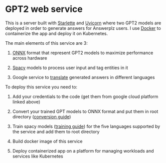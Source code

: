 # GPT2 web service

This is a server built with [Starlette](https://www.starlette.io/ "Starlette") and [Uvicorn](https://www.uvicorn.org/ "Uvicorn") where two GPT2 models are deployed in order to generate answers for Answerplz users.
I use [Docker](https://www.docker.com/ "Docker") to containerize the app and deploy it on Kubernetes.

The main elements of this service are 3:

1. [ONNX](https://onnx.ai/ "ONNX") format that represent GPT2 models to maximize performance across hardware

2. [Spacy](https://spacy.io/ "Spacy") models to process user input and tag entities in it

3. Google service to [translate](https://cloud.google.com/translate "Google cloud translate") generated answers in different languages

To deploy this service you need to:

1. Add your credentials to the code (get them from google cloud platform linked above)

2. Convert your trained GPT models to ONNX format and put them in root directory ([conversion guide](https://github.com/onnx/tutorials#converting-to-onnx-format "ONNX conversion tutorial"))

3. Train spacy models ([training guide](https://spacy.io/usage/training "Training spacy")) for the five languages supported by the service and add them to root directory

4. Build docker image of this service

5. Deploy containerized app on a platform for managing workloads and services like Kubernetes